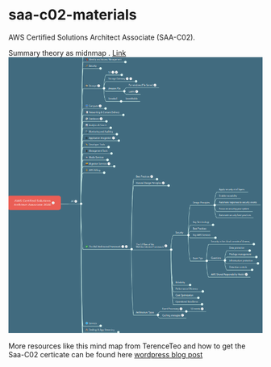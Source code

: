 # saa-c02-materials
AWS Certified Solutions Architect Associate (SAA-C02).


Summary theory as midnmap . [Link](https://www.mindmeister.com/1530240171/aws-certified-solutions-architect-associate-2020?fullscreen=1&fbclid=IwAR2CWB9Gov6AxJKh5OJ31NtlFKPm3d9Bb2_tNcyos7OH-NyiQtsyprDPzas)
![mind map](mindmap.png)

More resources like this mind map from TerenceTeo and how to get the Saa-C02 certicate can be found here [wordpress blog post](https://chienduong93.wordpress.com/2021/07/24/aws-cloud/?preview_id=4595&preview_nonce=39061e3d18&preview=true)


